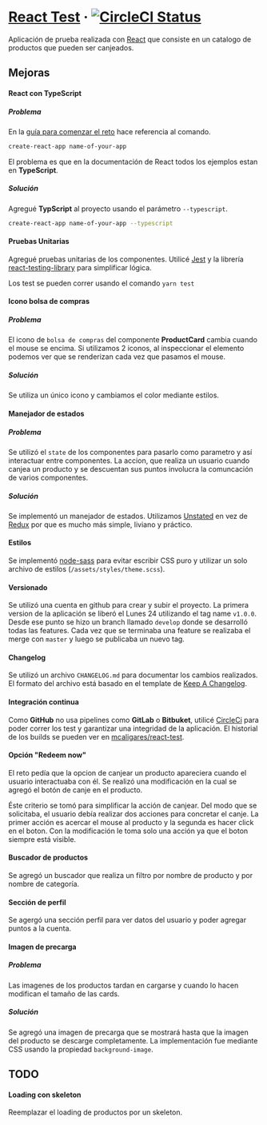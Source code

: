# [React Test](http:munaylab.org/react-test) &middot; [![CircleCI Status](https://circleci.com/gh/mcaligares/react-apptest.svg?style=shield&circle-token=:circle-token)](https://circleci.com/gh/mcaligares/react-apptest)

Aplicación de prueba realizada con [React](https://github.com/facebook/react) que consiste en un catalogo de productos que pueden ser canjeados.

## Mejoras

#### React con TypeScript

##### Problema

En la [guía para comenzar el reto](https://medium.com/aerolab-stories/a-quick-guide-to-even-quicker-deployments-4fea75662fb) hace referencia al comando.

``` bash
create-react-app name-of-your-app
```

El problema es que en la documentación de React todos los ejemplos estan en **TypeScript**.

##### Solución

Agregué **TypScript** al proyecto usando el parámetro `--typescript`.

``` bash
create-react-app name-of-your-app --typescript
```

#### Pruebas Unitarias

Agregué pruebas unitarias de los componentes. Utilicé [Jest](https://github.com/facebook/jest) y la librería [react-testing-library](https://github.com/testing-library/react-testing-library) para simplificar lógica.

Los test se pueden correr usando el comando `yarn test`

#### Icono bolsa de compras

##### Problema

El icono de `bolsa de compras` del componente **ProductCard** cambia cuando el mouse se encima. Si utilizamos 2 iconos, al inspeccionar el elemento podemos ver que se renderizan cada vez que pasamos el mouse.

##### Solución

Se utiliza un único icono y cambiamos el color mediante estilos.


#### Manejador de estados

##### Problema

Se utilizó el `state` de los componentes para pasarlo como parametro y así interactuar entre componentes. La accion, que realiza un usuario cuando canjea un producto y se descuentan sus puntos involucra la comuncación de varios componentes.

##### Solución

Se implementó un manejador de estados. Utilizamos [Unstated](https://github.com/jamiebuilds/unstated) en vez de [Redux](https://github.com/reduxjs/redux) por que es mucho más simple, liviano y práctico.

#### Estilos

Se implementó [node-sass](https://github.com/sass/node-sass) para evitar escribir CSS puro y utilizar un solo archivo de estilos (`/assets/styles/theme.scss`).

#### Versionado

Se utilizó una cuenta en github para crear y subir el proyecto.
La primera version de la aplicación se liberó el Lunes 24 utilizando el tag name `v1.0.0`.
Desde ese punto se hizo un branch llamado `develop` donde se desarrolló todas las features. Cada vez que se terminaba una feature se realizaba el merge con `master` y luego se publicaba un nuevo tag.

#### Changelog

Se utilizó un archivo `CHANGELOG.md` para documentar los cambios realizados. El formato del archivo está basado en el template de [Keep A Changelog](https://keepachangelog.com/en/1.0.0/).

#### Integración continua

Como **GitHub** no usa pipelines como **GitLab** o **Bitbuket**, utilicé [CircleCi](https://circleci.com) para poder correr los test y garantizar una integridad de la aplicación.
El historial de los builds se pueden ver en [mcaligares/react-test](https://circleci.com/gh/mcaligares/react-apptest).

#### Opción "Redeem now"

El reto pedía que la opcion de canjear un producto apareciera cuando el usuario interactuaba con él. Se realizó una modificación en la cual se agregó el botón de canje en el producto.

Éste criterio se tomó para simplificar la acción de canjear. Del modo que se solicitaba, el usuario debía realizar dos acciones para concretar el canje. La primer acción es acercar el mouse al producto y la segunda es hacer click en el boton. Con la modificación le toma solo una acción ya que el boton siempre está visible.

#### Buscador de productos

Se agregó un buscador que realiza un filtro por nombre de producto y por nombre de categoría.

#### Sección de perfil

Se agergó una sección perfil para ver datos del usuario y poder agregar puntos a la cuenta.

#### Imagen de precarga

##### Problema

Las imagenes de los productos tardan en cargarse y cuando lo hacen modifican el tamaño de las cards.

##### Solución

Se agregó una imagen de precarga que se mostrará hasta que la imagen del producto se descarge completamente. La implementación fue mediante CSS usando la propiedad `background-image`.

## TODO

#### Loading con skeleton

Reemplazar el loading de productos por un skeleton.
